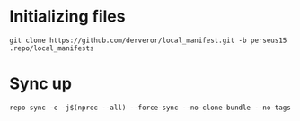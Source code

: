 # Initializing files
```
git clone https://github.com/derveror/local_manifest.git -b perseus15 .repo/local_manifests
```
# Sync up
```
repo sync -c -j$(nproc --all) --force-sync --no-clone-bundle --no-tags
```

